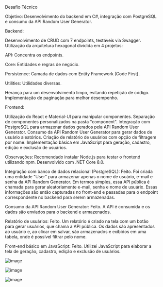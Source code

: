Desafio Técnico

Objetivo: Desenvolvimento do backend em C#, integração com PostgreSQL e consumo da API Random User Generator.

Backend:

Desenvolvimento de CRUD com 7 endpoints, testáveis via Swagger.
Utilização da arquitetura hexagonal dividida em 4 projetos:

API: Concentra os endpoints.

Core: Entidades e regras de negócio.

Persistence: Camada de dados com Entity Framework (Code First).

Utilities: Utilidades diversas.

Herança para um desenvolvimento limpo, evitando repetição de código.
Implementação de paginação para melhor desempenho.

Frontend:

Utilização do React e Material-UI para manipular componentes.
Separação de componentes personalizados na pasta "component".
Integração com PostgreSQL para armazenar dados gerados pela API Random User Generator.
Consumo da API Random User Generator para gerar dados de usuário aleatórios.
Criação de relatório de usuários com opção de filtragem por nome.
Implementação básica em JavaScript para geração, cadastro, edição e exclusão de usuários.

Observações:
Recomendado instalar Node.js para testar o frontend utilizando npm.
Desenvolvido com .NET Core 8.0.

Integração com banco de dados relacional (PostgreSQL): Feito. Foi criada uma entidade "User" para armazenar apenas o nome de usuário, e-mail e senha da API Random Generator. 
Em termos simples, essa API pública é chamada para gerar aleatoriamente e-mail, senha e nome de usuário.
Essas informações são então capturadas no front-end e passadas para o endpoint correspondente no backend para serem armazenadas.

Consumo da API Random User Generator: Feito. A API é consumida e os dados são enviados para o backend e armazenados.

Relatório de usuários: Feito. Um relatório é criado na tela com um botão para gerar usuários, que chama a API pública.
Os dados são apresentados ao usuário e, ao clicar em salvar, são armazenados e exibidos em uma tabela, onde é possível filtrar pelo nome.

Front-end básico em JavaScript: Feito. Utilizei JavaScript para elaborar a tela de geração, cadastro, edição e exclusão de usuários.


![image](https://github.com/GuilhermeLimaaDoAmaral/Paschoalotto-Desafio/assets/84554855/5d43ebfb-1317-45bc-a20d-88b0ebf7c61a)


![image](https://github.com/GuilhermeLimaaDoAmaral/Paschoalotto-Desafio/assets/84554855/e48d70df-ae43-4672-a636-3d4acd2af4d2)

![image](https://github.com/GuilhermeLimaaDoAmaral/Paschoalotto-Desafio/assets/84554855/b8ba8f4d-5ca1-44eb-9e48-f6e55313f51f)




